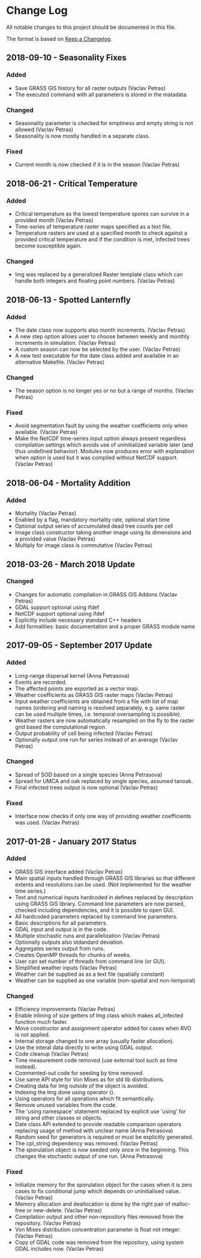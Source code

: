 # Change Log

All notable changes to this project should be documented in this file.

The format is based on [Keep a Changelog](http://keepachangelog.com/).

## 2018-09-10 - Seasonality Fixes

### Added

- Save GRASS GIS history for all raster outputs (Vaclav Petras)
 - The executed command with all parameters is stored in the matadata.

### Changed

- Seasonality parameter is checked for emptiness and empty string is
  not allowed (Vaclav Petras)
- Seasonality is now mostly handled in a separate class.

### Fixed

- Current month is now checked if it is in the season (Vaclav Petras)

## 2018-06-21 - Critical Temperature

### Added

- Critical temperature as the lowest temperature spores can survive
  in a provided month (Vaclav Petras)
 - Time-series of temperature raster maps specified as a text file.
 - Temperature rasters are used at a specified month to check against
   a provided critical temperature and if the condition is met,
   infected trees become susceptible again.

### Changed

- Img was replaced by a generalized Raster template class which can
  handle both integers and floating point numbers. (Vaclav Petras)

## 2018-06-13 - Spotted Lanternfly

### Added

- The date class now supports also month increments. (Vaclav Petras)
- A new step option allows user to choose between weekly and monthly
  increments in simulation. (Vaclav Petras)
- A custom season can now be selected by the user. (Vaclav Petras)
- A new test executable for the date class added and available in an
  alternative Makefile. (Vaclav Petras)

### Changed

- The season option is no longer yes or no but a range of months.
  (Vaclav Petras)

### Fixed

- Avoid segmentation fault by using the weather coefficients only when
  available. (Vaclav Petras)
- Make the NetCDF time-series input option always present regardless
  compilation settings which avoids use of uninitialized variable later
  (and thus undefined behavior). Modules now produces error with
  explanation when option is used but it was compiled without NetCDF
  support. (Vaclav Petras)

## 2018-06-04 - Mortality Addition

### Added

- Mortality (Vaclav Petras)
 - Enabled by a flag, mandatory mortality rate, optional start time
 - Optional output series of accumulated dead tree counts per cell
- Image class constructor taking another image using its dimensions
  and a provided value (Vaclav Petras)
- Multiply for image class is commutative (Vaclav Petras)

## 2018-03-26 - March 2018 Update

### Changed

- Changes for automatic compilation in GRASS GIS Addons (Vaclav Petras)
 - GDAL support optional using ifdef
 - NetCDF support optional using ifdef
 - Explicitly include necessary standard C++ headers
 - Add formalities: basic documentation and a proper GRASS module name

## 2017-09-05 - September 2017 Update

### Added

- Long-range dispersal kernel (Anna Petrasova)
 - Events are recorded.
 - The affected points are exported as a vector map.
- Weather coefficients as GRASS GIS raster maps (Vaclav Petras)
 - Input weather coefficients are obtained from a file with list of map
   names (ordering and naming is resolved separately, e.g. same raster
   can be used multiple times, i.e. temporal oversampling is possible).
 - Weather rasters are now automatically resampled on the fly to the
   raster grid based the computational region.
- Output probability of cell being infected (Vaclav Petras)
- Optionally output one run for series instead of an average (Vaclav Petras)

### Changed

- Spread of SOD based on a single species (Anna Petrasova)
 - Spread for UMCA and oak replaced by single species, assumed tanoak.
- Final infected trees output is now optional (Vaclav Petras)

### Fixed

- Interface now checks if only one way of providing weather coefficients
  was used. (Vaclav Petras)

## 2017-01-28 - January 2017 Status

### Added

- GRASS GIS interface added (Vaclav Petras)
 - Main spatial inputs handled through GRASS GIS libraries so that
   different extents and resolutions can be used. (Not implemented for
   the weather time series.)
 - Text and numerical inputs hardcoded in defines replaced by
   description using GRASS GIS library. Command line parameters are now
   parsed, checked including dependencies, and it is possible to open
   GUI.
 - All hardcoded parameters replaced by command line parameters.
 - Basic descriptions for all parameters.
 - GDAL input and output is in the code.
- Multiple stochastic runs and parallelization (Vaclav Petras)
 - Optionally outputs also stdandard deviation.
 - Aggregates series output from runs.
 - Creates OpenMP threads for chunks of weeks.
 - User can set number of threads from command line (or GUI).
- Simplified weather inputs (Vaclav Petras)
 - Weather can be supplied as as a text file (spatially constant)
 - Weather can be supplied as one variable (non-spatial and non-temporal)

### Changed

- Efficiency improvements (Vaclav Petras)
 - Enable inlining of size getters of Img class which makes all_infected
   function much faster.
 - Move constructor and assignment operator added for cases when RVO
   is not applied.
 - Internal storage changed to one array (usually faster allocation).
 - Use the interal data directly to write using GDAL output.
- Code cleanup (Vaclav Petras)
 - Time measurement code removed (use external tool such as time instead).
 - Commented-out code for seeding by time removed.
 - Use same API style for Von Mises as for std lib distributions.
 - Creating data for Img outside of the object is avoided.
 - Indexing the Img done using operator ().
 - Using operators for all operations which fit semantically.
 - Remove unused variables from the code.
 - The 'using namespace' statement replaced by explicit use 'using' for
   string and other classes or objects.
- Date class API extended to provide readable comparison operators
  replacing usage of method with unclear name (Anna Petrasova)
- Random seed for generators is required or must be explicitly generated.
- The cpl_string dependency was removed. (Vaclav Petras)
- The sporulation object is now seeded only once in the beginning.
  This changes the stochastic output of one run. (Anna Petrasova)

### Fixed

- Initialize memory for the sporulation object for the cases when it is
  zero cases to fix conditional jump which depends on uninitialised
  value. (Vaclav Petras)
- Memory allocation and deallocation is done by the right pair of
  malloc-free or new-delete. (Vaclav Petras)
- Compilation output and other non-repository files removed from the
  repository. (Vaclav Petras)
- Von Mises distribution concentration parameter is float not integer.
  (Vaclav Petras)
- Copy of GDAL code was removed from the repository, using system GDAL
  includes now. (Vaclav Petras)
